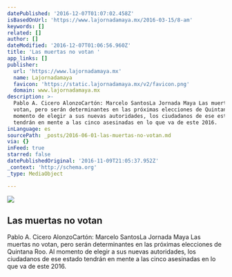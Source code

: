 ```yaml
---
datePublished: '2016-12-07T01:07:02.458Z'
isBasedOnUrl: 'https://www.lajornadamaya.mx/2016-03-15/8-am'
keywords: []
related: []
author: []
dateModified: '2016-12-07T01:06:56.960Z'
title: 'Las muertas no votan '
app_links: []
publisher:
  url: 'https://www.lajornadamaya.mx'
  name: Lajornadamaya
  favicon: 'https://static.lajornadamaya.mx/v2/favicon.png'
  domain: www.lajornadamaya.mx
description: >-
  Pablo A. Cicero AlonzoCartón: Marcelo SantosLa Jornada Maya Las muertas no
  votan, pero serán determinantes en las próximas elecciones de Quintana Roo. Al
  momento de elegir a sus nuevas autoridades, los ciudadanos de ese estado
  tendrán en mente a las cinco asesinadas en lo que va de este 2016.
inLanguage: es
sourcePath: _posts/2016-06-01-las-muertas-no-votan.md
via: {}
inFeed: true
starred: false
datePublishedOriginal: '2016-11-09T21:05:37.952Z'
_context: 'http://schema.org'
_type: MediaObject

---
```

<article style=""><img src="https://s3-us-west-2.amazonaws.com/the-grid-img/p/f96049c438bdf5cf1a4d400a8287242fe8a636cb.jpg" /><h1>Las muertas no votan </h1><p>Pablo A. Cicero AlonzoCartón: Marcelo SantosLa Jornada Maya Las muertas no votan, pero serán determinantes en las próximas elecciones de Quintana Roo. Al momento de elegir a sus nuevas autoridades, los ciudadanos de ese estado tendrán en mente a las cinco asesinadas en lo que va de este 2016.</p></article>